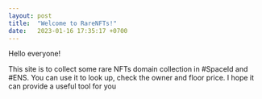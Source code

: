```yaml
---
layout: post
title:  "Welcome to RareNFTs!"
date:   2023-01-16 17:35:17 +0700
---
```


Hello everyone!

This site is to collect some rare NFTs domain collection in #SpaceId and #ENS. You can use it to look up, check the owner and floor price. I hope it can provide a useful tool for you